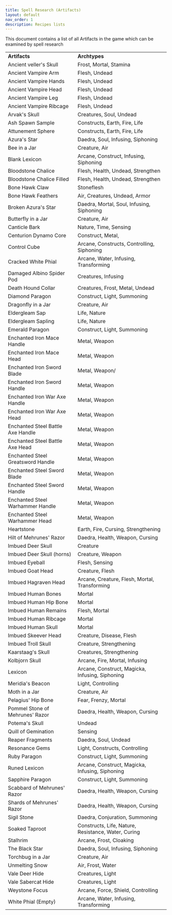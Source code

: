 ```yaml
---
title: Spell Research (Artifacts) 
layout: default
nav_order: 1
description: Recipes lists
---
```



This document contains a list of all Artifacts in the game which can be examined by spell research



<table>
  <tr>
   <td><strong>Artifacts</strong>
   </td>
   <td><strong>Archtypes</strong>
   </td>
  </tr>
  <tr>
   <td>Ancient veller's Skull
   </td>
   <td>Frost, Mortal, Stamina
   </td>
  </tr>
  <tr>
   <td>Ancient Vampire Arm
   </td>
   <td>Flesh, Undead
   </td>
  </tr>
  <tr>
   <td>Ancient Vampire Hands
   </td>
   <td>Flesh, Undead
   </td>
  </tr>
  <tr>
   <td>Ancient Vampire Head
   </td>
   <td>Flesh, Undead
   </td>
  </tr>
  <tr>
   <td>Ancient Vampire Leg
   </td>
   <td>Flesh, Undead
   </td>
  </tr>
  <tr>
   <td>Ancient Vampire Ribcage
   </td>
   <td>Flesh, Undead
   </td>
  </tr>
  <tr>
   <td>Arvak's Skull
   </td>
   <td>Creatures, Soul, Undead
   </td>
  </tr>
  <tr>
   <td>Ash Spawn Sample
   </td>
   <td>Constructs, Earth, Fire, Life
   </td>
  </tr>
  <tr>
   <td>Attunement Sphere
   </td>
   <td>Constructs, Earth, Fire, Life
   </td>
  </tr>
  <tr>
   <td>Azura's Star
   </td>
   <td>Daedra, Soul, Infusing, Siphoning
   </td>
  </tr>
  <tr>
   <td>Bee in a Jar
   </td>
   <td>Creature, Air
   </td>
  </tr>
  <tr>
   <td>Blank Lexicon
   </td>
   <td>Arcane, Construct, Infusing, Siphoning
   </td>
  </tr>
  <tr>
   <td>Bloodstone Chalice
   </td>
   <td>Flesh, Health, Undead, Strengthen
   </td>
  </tr>
  <tr>
   <td>Bloodstone Chalice Filled
   </td>
   <td>Flesh, Health, Undead, Strengthen
   </td>
  </tr>
  <tr>
   <td>Bone Hawk Claw
   </td>
   <td>Stoneflesh
   </td>
  </tr>
  <tr>
   <td>Bone Hawk Feathers
   </td>
   <td>Air, Creatures, Undead, Armor
   </td>
  </tr>
  <tr>
   <td>Broken Azura's Star
   </td>
   <td>Daedra, Mortal, Soul, Infusing, Siphoning
   </td>
  </tr>
  <tr>
   <td>Butterfly in a Jar
   </td>
   <td>Creature, Air
   </td>
  </tr>
  <tr>
   <td>Canticle Bark
   </td>
   <td>Nature, Time, Sensing
   </td>
  </tr>
  <tr>
   <td>Centurion Dynamo Core
   </td>
   <td>Construct, Metal,
   </td>
  </tr>
  <tr>
   <td>Control Cube
   </td>
   <td>Arcane, Constructs, Controlling, Siphoning
   </td>
  </tr>
  <tr>
   <td>Cracked White Phial
   </td>
   <td>Arcane, Water, Infusing, Transforming
   </td>
  </tr>
  <tr>
   <td>Damaged Albino Spider Pod
   </td>
   <td>Creatures, Infusing
   </td>
  </tr>
  <tr>
   <td>Death Hound Collar
   </td>
   <td>Creatures, Frost, Metal, Undead
   </td>
  </tr>
  <tr>
   <td>Diamond Paragon
   </td>
   <td>Construct, Light, Summoning
   </td>
  </tr>
  <tr>
   <td>Dragonfly in a Jar
   </td>
   <td>Creature, Air
   </td>
  </tr>
  <tr>
   <td>Eldergleam Sap
   </td>
   <td>Life, Nature
   </td>
  </tr>
  <tr>
   <td>Eldergleam Sapling
   </td>
   <td>Life, Nature
   </td>
  </tr>
  <tr>
   <td>Emerald Paragon
   </td>
   <td>Construct, Light, Summoning
   </td>
  </tr>
  <tr>
   <td>Enchanted Iron Mace Handle
   </td>
   <td>Metal, Weapon
   </td>
  </tr>
  <tr>
   <td>Enchanted Iron Mace Head
   </td>
   <td>Metal, Weapon
   </td>
  </tr>
  <tr>
   <td>Enchanted Iron Sword Blade
   </td>
   <td>Metal, Weapon/
   </td>
  </tr>
  <tr>
   <td>Enchanted Iron Sword Handle
   </td>
   <td>Metal, Weapon
   </td>
  </tr>
  <tr>
   <td>Enchanted Iron War Axe Handle
   </td>
   <td>Metal, Weapon
   </td>
  </tr>
  <tr>
   <td>Enchanted Iron War Axe Head
   </td>
   <td>Metal, Weapon
   </td>
  </tr>
  <tr>
   <td>Enchanted Steel Battle Axe Handle
   </td>
   <td>Metal, Weapon
   </td>
  </tr>
  <tr>
   <td>Enchanted Steel Battle Axe Head
   </td>
   <td>Metal, Weapon
   </td>
  </tr>
  <tr>
   <td>Enchanted Steel Greatsword Handle
   </td>
   <td>Metal, Weapon
   </td>
  </tr>
  <tr>
   <td>Enchanted Steel Sword Blade
   </td>
   <td>Metal, Weapon
   </td>
  </tr>
  <tr>
   <td>Enchanted Steel Sword Handle
   </td>
   <td>Metal, Weapon
   </td>
  </tr>
  <tr>
   <td>Enchanted Steel Warhammer Handle
   </td>
   <td>Metal, Weapon
   </td>
  </tr>
  <tr>
   <td>Enchanted Steel Warhammer Head
   </td>
   <td>Metal, Weapon
   </td>
  </tr>
  <tr>
   <td>Heartstone
   </td>
   <td>Earth, Fire, Cursing, Strengthening
   </td>
  </tr>
  <tr>
   <td>Hilt of Mehrunes' Razor
   </td>
   <td>Daedra, Health, Weapon, Cursing
   </td>
  </tr>
  <tr>
   <td>Imbued Deer Skull
   </td>
   <td>Creature
   </td>
  </tr>
  <tr>
   <td>Imbued Deer Skull (horns)
   </td>
   <td>Creature, Weapon
   </td>
  </tr>
  <tr>
   <td>Imbued Eyeball
   </td>
   <td>Flesh, Sensing
   </td>
  </tr>
  <tr>
   <td>Imbued Goat Head
   </td>
   <td>Creature, Flesh
   </td>
  </tr>
  <tr>
   <td>Imbued Hagraven Head
   </td>
   <td>Arcane, Creature, Flesh, Mortal, Transforming
   </td>
  </tr>
  <tr>
   <td>Imbued Human Bones
   </td>
   <td>Mortal
   </td>
  </tr>
  <tr>
   <td>Imbued Human Hip Bone
   </td>
   <td>Mortal
   </td>
  </tr>
  <tr>
   <td>Imbued Human Remains
   </td>
   <td>Flesh, Mortal
   </td>
  </tr>
  <tr>
   <td>Imbued Human Ribcage
   </td>
   <td>Mortal
   </td>
  </tr>
  <tr>
   <td>Imbued Human Skull
   </td>
   <td>Mortal
   </td>
  </tr>
  <tr>
   <td>Imbued Skeever Head
   </td>
   <td>Creature, Disease, Flesh
   </td>
  </tr>
  <tr>
   <td>Imbued Troll Skull
   </td>
   <td>Creature, Strengthening
   </td>
  </tr>
  <tr>
   <td>Kaarstaag's Skull
   </td>
   <td>Creatures, Strengthening
   </td>
  </tr>
  <tr>
   <td>Kolbjorn Skull
   </td>
   <td>Arcane, Fire, Mortal, Infusing
   </td>
  </tr>
  <tr>
   <td>Lexicon
   </td>
   <td>Arcane, Construct, Magicka, Infusing, Siphoning
   </td>
  </tr>
  <tr>
   <td>Meridia's Beacon
   </td>
   <td>Light, Controlling
   </td>
  </tr>
  <tr>
   <td>Moth in a Jar
   </td>
   <td>Creature, Air
   </td>
  </tr>
  <tr>
   <td>Pelagius' Hip Bone
   </td>
   <td>Fear, Frenzy, Mortal
   </td>
  </tr>
  <tr>
   <td>Pommel Stone of Mehrunes' Razor
   </td>
   <td>Daedra, Health, Weapon, Cursing
   </td>
  </tr>
  <tr>
   <td>Potema's Skull
   </td>
   <td>Undead
   </td>
  </tr>
  <tr>
   <td>Quill of Gemination
   </td>
   <td>Sensing
   </td>
  </tr>
  <tr>
   <td>Reaper Fragments
   </td>
   <td>Daedra, Soul, Undead
   </td>
  </tr>
  <tr>
   <td>Resonance Gems
   </td>
   <td>Light, Constructs, Controlling
   </td>
  </tr>
  <tr>
   <td>Ruby Paragon
   </td>
   <td>Construct, Light, Summoning
   </td>
  </tr>
  <tr>
   <td>Runed Lexicon
   </td>
   <td>Arcane, Construct, Magicka, Infusing, Siphoning
   </td>
  </tr>
  <tr>
   <td>Sapphire Paragon
   </td>
   <td>Construct, Light, Summoning
   </td>
  </tr>
  <tr>
   <td>Scabbard of Mehrunes' Razor
   </td>
   <td>Daedra, Health, Weapon, Cursing
   </td>
  </tr>
  <tr>
   <td>Shards of Mehrunes' Razor
   </td>
   <td>Daedra, Health, Weapon, Cursing
   </td>
  </tr>
  <tr>
   <td>Sigil Stone
   </td>
   <td>Daedra, Conjuration, Summoning
   </td>
  </tr>
  <tr>
   <td>Soaked Taproot
   </td>
   <td>Constructs, Life, Nature, Resistance, Water, Curing
   </td>
  </tr>
  <tr>
   <td>Stalhrim
   </td>
   <td>Arcane, Frost, Cloaking
   </td>
  </tr>
  <tr>
   <td>The Black Star
   </td>
   <td>Daedra, Soul, Infusing, Siphoning
   </td>
  </tr>
  <tr>
   <td>Torchbug in a Jar
   </td>
   <td>Creature, Air
   </td>
  </tr>
  <tr>
   <td>Unmelting Snow
   </td>
   <td>Air, Frost, Water
   </td>
  </tr>
  <tr>
   <td>Vale Deer Hide
   </td>
   <td>Creatures, Light
   </td>
  </tr>
  <tr>
   <td>Vale Sabercat Hide
   </td>
   <td>Creatures, Light
   </td>
  </tr>
  <tr>
   <td>Weystone Focus
   </td>
   <td>Arcane, Force, Shield, Controlling
   </td>
  </tr>
  <tr>
   <td>White Phial (Empty)
   </td>
   <td>Arcane, Water, Infusing, Transforming
   </td>
  </tr>
</table>

